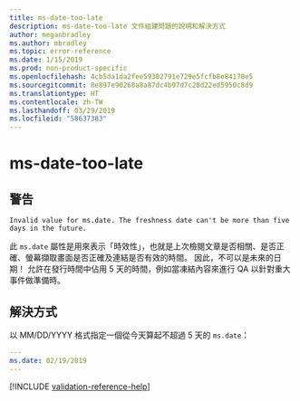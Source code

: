 ```yaml
---
title: ms-date-too-late
description: ms-date-too-late 文件組建問題的說明和解決方式
author: meganbradley
ms.author: mbradley
ms.topic: error-reference
ms.date: 1/15/2019
ms.prod: non-product-specific
ms.openlocfilehash: 4cb5da1da2fee59302791e729e5fcfb8e84170e5
ms.sourcegitcommit: 8e897e90268a8a87dc4b97d7c28d22ed5950c8d9
ms.translationtype: HT
ms.contentlocale: zh-TW
ms.lasthandoff: 03/29/2019
ms.locfileid: "58637383"
---
```

# <a name="ms-date-too-late"></a>ms-date-too-late

## <a name="warning"></a>警告

`Invalid value for ms.date. The freshness date can't be more than five days in the future.`

此 `ms.date` 屬性是用來表示「時效性」，也就是上次檢閱文章是否相關、是否正確、螢幕擷取畫面是否正確及連結是否有效的時間。 因此，不可以是未來的日期！ 允許在發行時間中佔用 5 天的時間，例如當凍結內容來進行 QA 以針對重大事件做準備時。

## <a name="resolution"></a>解決方式

以 MM/DD/YYYY 格式指定一個從今天算起不超過 5 天的 `ms.date`：

```yml
---
ms.date: 02/19/2019
---
```

<!--make sure to add this file to your includes folder and verify the path-->
[!INCLUDE [validation-reference-help](includes/validation-reference-help.md)]
